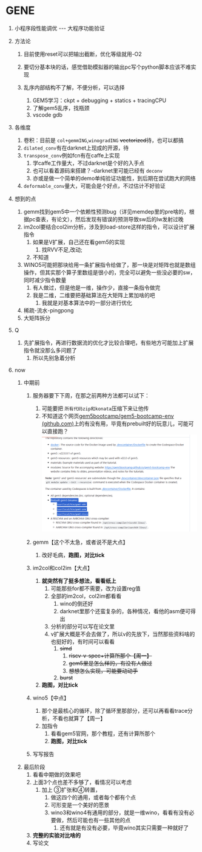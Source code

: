 # GENE

1. 小程序段性能调优 --- 大程序功能验证
2. 方法论

   1. 目前使用reset可以把输出截断，优化等级就用-O2
   2. 要切分基本块的话，感觉借助模拟器的输出pc写个python脚本应该不难实现
   3. 乱序内部结构不了解，不便分析，可以选择

      1. GEM5学习：ckpt  +  debugging +  statics  +  tracingCPU
      2. 了解gem5乱序，找瓶颈
      3. vscode gdb
3. 各维度

   1. 卷积：目前是 `col+gemmING`,`winogradING` ~~vectorized~~待，也可以都搞
   2. `dilated_conv`有在darknet上现成的开源，待
   3. `transpose_conv`例如fcn有在caffe上实现
      1. 学caffe工作量大，不过darknet是个好的入手点
      2. 也可以看着源码来搭建？-darknet里可能已经有 `deconv`
      3. 亦或是做一个简单的demo单纯验证功能性，到后期在尝试跑大的网络
   4. `deformable_conv`量大，可能会是个好点，不过估计不好验证
4. 想到的点

   1. gemm找到gem5中一个依赖性预测bug（详见memdep里的pre啥的，根据pc查表，有论文），然后发现有错误的预测导致sw后的lw发射过晚
   2. im2col要结合col2im分析，涉及到load-store这样的指令，可以设计扩展指令
      1. 如果是V扩展，自己还在看gem5的实现
         1. 找RVV不足,改动;
      2. 不知道
   3. WINO5可能把那块给用一条扩展指令给做了，那一块是对矩阵也就是数组操作，但其实那个算子里数组是很小的，完全可以避免一些没必要的sw，同时减少指令数量
      1. 有人做过，但是他是一维，操作少，直接一条指令做完
      2. 我是二维，二维要把基础算法在大矩阵上累加啥的吧
         1. 我就是对基本算法中的一部分进行优化
   4. 稀疏-流水-pingpong
   5. 大矩阵拆分
5. Q

   1. 先扩展指令，再进行数据流的优化才比较合理吧，有些地方可能加上扩展指令就没那么多问题了
      1. 所以先别急着分析
6. now

   1. 中期前
      1. 服务器要下下周，在那之前两种方法都可以试下：

         1. 可能要把 `所有代码zip和konata`压缩下来让他传
         2. 不知道这个网页[gem5bootcamp/gem5-bootcamp-env (github.com)](https://github.com/gem5bootcamp/gem5-bootcamp-env)上的有没有用，毕竟有prebuilt好的玩意儿，可能可以直接跑？![1709542940223](image/gene/1709542940223.png)
      2. gemm【这个不太急，或者说不是大点】

         1. 改好毛病，**跑图，对比tick**
      3. im2col和col2im【大点】

         1. **就突然有了挺多想法，看看纸上**
            1. 可能那些for都不需要，改为设置reg值
            2. 全部的im2col，col2im都看看
               1. wino的倒还好
               2. darknet里那个还蛮复杂的，各种情况，看他的asm便可得出
            3. 分析的部分可以写在论文里
            4. v扩展大概是不会去做了，所以v的先放下，当然那些资料啥的也挺好的，有时间可以看看
               1. ~~simd~~
                  1. ~~riscv-v-spec+计算所那个【周一】~~
                  2. ~~gem5里是怎么样的，有没有人做过~~
                  3. ~~想想怎么实现，可能要动动手~~
               2. ~~burst~~
         2. **跑图，对比tick**
      4. wino5【中点】

         1. 那个是最核心的循环，除了循环里那部分，还可以再看看trace分析，不看也就算了【周一】
         2. 加指令
            1. 看看gem5官网，那个教程，还有计算所那个
            2. **跑图，对比tick**
      5. 写写报告
   2. 最后阶段
      1. 看看中期做的效果吧
      2. 上面3个点也差不多够了，看情况可以考虑
         1. 加上 ③扩张和④转置，
            1. 做这四个的通用，或者每个都有个点
            2. 可形变是一个美好的愿景
            3. wino3和wino4有通用的部分，就是一维wino，看看有没有必要做，然后可能也有一些其他的点
               1. 还有就是有没有必要，毕竟wino其实只需要一种就好了
      3. **完整的实验对比啥的**
      4. 写论文
